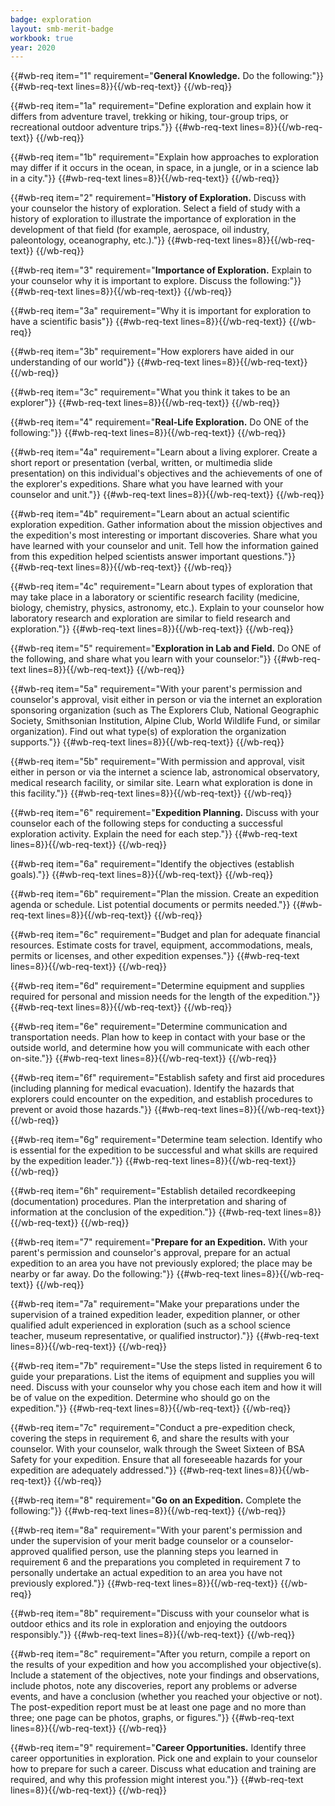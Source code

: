 ```yaml
---
badge: exploration
layout: smb-merit-badge
workbook: true
year: 2020
---
```



{{#wb-req item="1" requirement="**General Knowledge.** Do the following:"}}
{{#wb-req-text lines=8}}{{/wb-req-text}}
{{/wb-req}}

{{#wb-req item="1a" requirement="Define exploration and explain how it differs from adventure travel, trekking or hiking, tour-group trips, or recreational outdoor adventure trips."}}
{{#wb-req-text lines=8}}{{/wb-req-text}}
{{/wb-req}}

{{#wb-req item="1b" requirement="Explain how approaches to exploration may differ if it occurs in the ocean, in space, in a jungle, or in a science lab in a city."}}
{{#wb-req-text lines=8}}{{/wb-req-text}}
{{/wb-req}}

{{#wb-req item="2" requirement="**History of Exploration.** Discuss with your counselor the history of exploration. Select a field of study with a history of exploration to illustrate the importance of exploration in the development of that field (for example, aerospace, oil industry, paleontology, oceanography, etc.)."}}
{{#wb-req-text lines=8}}{{/wb-req-text}}
{{/wb-req}}

{{#wb-req item="3" requirement="**Importance of Exploration.** Explain to your counselor why it is important to explore. Discuss the following:"}}
{{#wb-req-text lines=8}}{{/wb-req-text}}
{{/wb-req}}

{{#wb-req item="3a" requirement="Why it is important for exploration to have a scientific basis"}}
{{#wb-req-text lines=8}}{{/wb-req-text}}
{{/wb-req}}

{{#wb-req item="3b" requirement="How explorers have aided in our understanding of our world"}}
{{#wb-req-text lines=8}}{{/wb-req-text}}
{{/wb-req}}

{{#wb-req item="3c" requirement="What you think it takes to be an explorer"}}
{{#wb-req-text lines=8}}{{/wb-req-text}}
{{/wb-req}}

{{#wb-req item="4" requirement="**Real-Life Exploration.** Do ONE of the following:"}}
{{#wb-req-text lines=8}}{{/wb-req-text}}
{{/wb-req}}

{{#wb-req item="4a" requirement="Learn about a living explorer. Create a short report or presentation (verbal, written, or multimedia slide presentation) on this individual's objectives and the achievements of one of the explorer's expeditions. Share what you have learned with your counselor and unit."}}
{{#wb-req-text lines=8}}{{/wb-req-text}}
{{/wb-req}}

{{#wb-req item="4b" requirement="Learn about an actual scientific exploration expedition. Gather information about the mission objectives and the expedition's most interesting or important discoveries. Share what you have learned with your counselor and unit. Tell how the information gained from this expedition helped scientists answer important questions."}}
{{#wb-req-text lines=8}}{{/wb-req-text}}
{{/wb-req}}

{{#wb-req item="4c" requirement="Learn about types of exploration that may take place in a laboratory or scientific research facility (medicine, biology, chemistry, physics, astronomy, etc.). Explain to your counselor how laboratory research and exploration are similar to field research and exploration."}}
{{#wb-req-text lines=8}}{{/wb-req-text}}
{{/wb-req}}

{{#wb-req item="5" requirement="**Exploration in Lab and Field.** Do ONE of the following, and share what you learn with your counselor:"}}
{{#wb-req-text lines=8}}{{/wb-req-text}}
{{/wb-req}}

{{#wb-req item="5a" requirement="With your parent's permission and counselor's approval, visit either in person or via the internet an exploration sponsoring organization (such as The Explorers Club, National Geographic Society, Smithsonian Institution, Alpine Club, World Wildlife Fund, or similar organization). Find out what type(s) of exploration the organization supports."}}
{{#wb-req-text lines=8}}{{/wb-req-text}}
{{/wb-req}}

{{#wb-req item="5b" requirement="With permission and approval, visit either in person or via the internet a science lab, astronomical observatory, medical research facility, or similar site. Learn what exploration is done in this facility."}}
{{#wb-req-text lines=8}}{{/wb-req-text}}
{{/wb-req}}

{{#wb-req item="6" requirement="**Expedition Planning.** Discuss with your counselor each of the following steps for conducting a successful exploration activity. Explain the need for each step."}}
{{#wb-req-text lines=8}}{{/wb-req-text}}
{{/wb-req}}

{{#wb-req item="6a" requirement="Identify the objectives (establish goals)."}}
{{#wb-req-text lines=8}}{{/wb-req-text}}
{{/wb-req}}

{{#wb-req item="6b" requirement="Plan the mission. Create an expedition agenda or schedule. List potential documents or permits needed."}}
{{#wb-req-text lines=8}}{{/wb-req-text}}
{{/wb-req}}

{{#wb-req item="6c" requirement="Budget and plan for adequate financial resources. Estimate costs for travel, equipment, accommodations, meals, permits or licenses, and other expedition expenses."}}
{{#wb-req-text lines=8}}{{/wb-req-text}}
{{/wb-req}}

{{#wb-req item="6d" requirement="Determine equipment and supplies required for personal and mission needs for the length of the expedition."}}
{{#wb-req-text lines=8}}{{/wb-req-text}}
{{/wb-req}}

{{#wb-req item="6e" requirement="Determine communication and transportation needs. Plan how to keep in contact with your base or the outside world, and determine how you will communicate with each other on-site."}}
{{#wb-req-text lines=8}}{{/wb-req-text}}
{{/wb-req}}

{{#wb-req item="6f" requirement="Establish safety and first aid procedures (including planning for medical evacuation). Identify the hazards that explorers could encounter on the expedition, and establish procedures to prevent or avoid those hazards."}}
{{#wb-req-text lines=8}}{{/wb-req-text}}
{{/wb-req}}

{{#wb-req item="6g" requirement="Determine team selection. Identify who is essential for the expedition to be successful and what skills are required by the expedition leader."}}
{{#wb-req-text lines=8}}{{/wb-req-text}}
{{/wb-req}}

{{#wb-req item="6h" requirement="Establish detailed recordkeeping (documentation) procedures. Plan the interpretation and sharing of information at the conclusion of the expedition."}}
{{#wb-req-text lines=8}}{{/wb-req-text}}
{{/wb-req}}

{{#wb-req item="7" requirement="**Prepare for an Expedition.** With your parent's permission and counselor's approval, prepare for an actual expedition to an area you have not previously explored; the place may be nearby or far away. Do the following:"}}
{{#wb-req-text lines=8}}{{/wb-req-text}}
{{/wb-req}}

{{#wb-req item="7a" requirement="Make your preparations under the supervision of a trained expedition leader, expedition planner, or other qualified adult experienced in exploration (such as a school science teacher, museum representative, or qualified instructor)."}}
{{#wb-req-text lines=8}}{{/wb-req-text}}
{{/wb-req}}

{{#wb-req item="7b" requirement="Use the steps listed in requirement 6 to guide your preparations. List the items of equipment and supplies you will need. Discuss with your counselor why you chose each item and how it will be of value on the expedition. Determine who should go on the expedition."}}
{{#wb-req-text lines=8}}{{/wb-req-text}}
{{/wb-req}}

{{#wb-req item="7c" requirement="Conduct a pre-expedition check, covering the steps in requirement 6, and share the results with your counselor. With your counselor, walk through the Sweet Sixteen of BSA Safety for your expedition. Ensure that all foreseeable hazards for your expedition are adequately addressed."}}
{{#wb-req-text lines=8}}{{/wb-req-text}}
{{/wb-req}}

{{#wb-req item="8" requirement="**Go on an Expedition.** Complete the following:"}}
{{#wb-req-text lines=8}}{{/wb-req-text}}
{{/wb-req}}

{{#wb-req item="8a" requirement="With your parent's permission and under the supervision of your merit badge counselor or a counselor-approved qualified person, use the planning steps you learned in requirement 6 and the preparations you completed in requirement 7 to personally undertake an actual expedition to an area you have not previously explored."}}
{{#wb-req-text lines=8}}{{/wb-req-text}}
{{/wb-req}}

{{#wb-req item="8b" requirement="Discuss with your counselor what is outdoor ethics and its role in exploration and enjoying the outdoors responsibly."}}
{{#wb-req-text lines=8}}{{/wb-req-text}}
{{/wb-req}}

{{#wb-req item="8c" requirement="After you return, compile a report on the results of your expedition and how you accomplished your objective(s). Include a statement of the objectives, note your findings and observations, include photos, note any discoveries, report any problems or adverse events, and have a conclusion (whether you reached your objective or not). The post-expedition report must be at least one page and no more than three; one page can be photos, graphs, or figures."}}
{{#wb-req-text lines=8}}{{/wb-req-text}}
{{/wb-req}}

{{#wb-req item="9" requirement="**Career Opportunities.** Identify three career opportunities in exploration. Pick one and explain to your counselor how to prepare for such a career. Discuss what education and training are required, and why this profession might interest you."}}
{{#wb-req-text lines=8}}{{/wb-req-text}}
{{/wb-req}}
